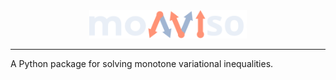 <div align="center">

<picture>
  <source media="(prefers-color-scheme: light)" srcset="docs/_static/monviso-light.svg">
  <img alt="monviso logo" src="docs/_static/monviso-dark.svg" width="50%" height="50%">
</picture>

</div>

---
A Python package for solving monotone variational inequalities. 

